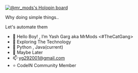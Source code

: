 [![@mr_mods's Holopin board](https://holopin.me/mr_mods)](https://holopin.io/@mr_mods)

Why doing simple things.. 

Let's automate them
- 👋 Hello Boy! , I’m Yash Garg aka MrMods <#TheCatGang>
- 👀 Exploring The Technology
- 🌱 Python , Java(current)
- 💞️ Maybe Later
- 📫 yg292001@gmail.com
- :star: CodeIN Community Member


<!---
mr-mods-yg/mr-mods-yg is a ✨ special ✨ repository because its `README.md` (this file) appears on your GitHub profile.
You can click the Preview link to take a look at your changes.
--->

